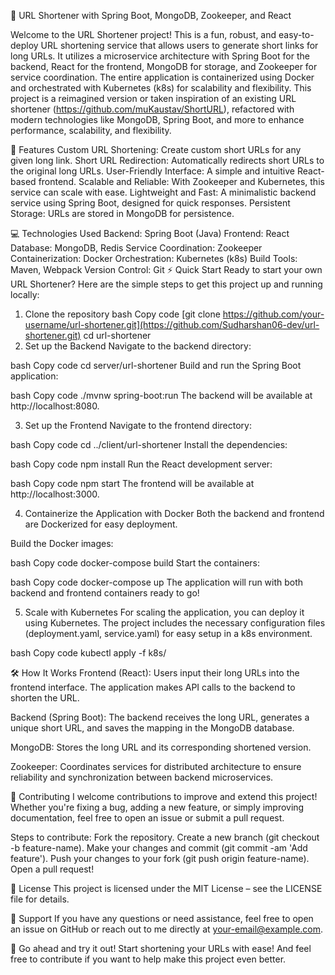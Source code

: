 🚀 URL Shortener with Spring Boot, MongoDB, Zookeeper, and React

Welcome to the URL Shortener project! This is a fun, robust, and easy-to-deploy URL shortening service that allows users to generate short links for long URLs. It utilizes a microservice architecture with Spring Boot for the backend, React for the frontend, MongoDB for storage, and Zookeeper for service coordination. The entire application is containerized using Docker and orchestrated with Kubernetes (k8s) for scalability and flexibility. This project is a reimagined version or taken inspiration of an existing URL shortener (https://github.com/muKaustav/ShortURL), refactored with modern technologies like MongoDB, Spring Boot, and more to enhance performance, scalability, and flexibility.

📌 Features
Custom URL Shortening: Create custom short URLs for any given long link.
Short URL Redirection: Automatically redirects short URLs to the original long URLs.
User-Friendly Interface: A simple and intuitive React-based frontend.
Scalable and Reliable: With Zookeeper and Kubernetes, this service can scale with ease.
Lightweight and Fast: A minimalistic backend service using Spring Boot, designed for quick responses.
Persistent Storage: URLs are stored in MongoDB for persistence.


💻 Technologies Used
Backend: Spring Boot (Java)
Frontend: React
Database: MongoDB, Redis
Service Coordination: Zookeeper
Containerization: Docker
Orchestration: Kubernetes (k8s)
Build Tools: Maven, Webpack
Version Control: Git
⚡ Quick Start
Ready to start your own URL Shortener? Here are the simple steps to get this project up and running locally:

1. Clone the repository
bash
Copy code
[git clone https://github.com/your-username/url-shortener.git](https://github.com/Sudharshan06-dev/url-shortener.git)
cd url-shortener
2. Set up the Backend
Navigate to the backend directory:

bash
Copy code
cd server/url-shortener
Build and run the Spring Boot application:

bash
Copy code
./mvnw spring-boot:run
The backend will be available at http://localhost:8080.

3. Set up the Frontend
Navigate to the frontend directory:

bash
Copy code
cd ../client/url-shortener
Install the dependencies:

bash
Copy code
npm install
Run the React development server:

bash
Copy code
npm start
The frontend will be available at http://localhost:3000.

4. Containerize the Application with Docker
Both the backend and frontend are Dockerized for easy deployment.

Build the Docker images:

bash
Copy code
docker-compose build
Start the containers:

bash
Copy code
docker-compose up
The application will run with both backend and frontend containers ready to go!

5. Scale with Kubernetes
For scaling the application, you can deploy it using Kubernetes. The project includes the necessary configuration files (deployment.yaml, service.yaml) for easy setup in a k8s environment.

bash
Copy code
kubectl apply -f k8s/


🛠️ How It Works
Frontend (React): Users input their long URLs into the frontend interface. The application makes API calls to the backend to shorten the URL.

Backend (Spring Boot): The backend receives the long URL, generates a unique short URL, and saves the mapping in the MongoDB database.

MongoDB: Stores the long URL and its corresponding shortened version.

Zookeeper: Coordinates services for distributed architecture to ensure reliability and synchronization between backend microservices.

🤝 Contributing
I welcome contributions to improve and extend this project! Whether you're fixing a bug, adding a new feature, or simply improving documentation, feel free to open an issue or submit a pull request.

Steps to contribute:
Fork the repository.
Create a new branch (git checkout -b feature-name).
Make your changes and commit (git commit -am 'Add feature').
Push your changes to your fork (git push origin feature-name).
Open a pull request!

📄 License
This project is licensed under the MIT License – see the LICENSE file for details.

💬 Support
If you have any questions or need assistance, feel free to open an issue on GitHub or reach out to me directly at your-email@example.com.

🚀 Go ahead and try it out!
Start shortening your URLs with ease! And feel free to contribute if you want to help make this project even better.
